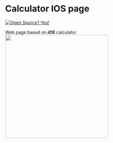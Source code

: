 # Calculator IOS page
[![Open Source? Yes!](https://badgen.net/badge/Open%20Source%20%3F/Yes%21/green?icon=github)](https://github.com/Naereen/badges/)

Web page based on ***iOS*** calculator
<img src='https://miro.medium.com/max/1400/1*lDOP01a49JO0a7cP0DG8Xw.png' width=330px>
